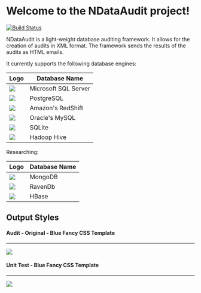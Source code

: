 # Welcome to the NDataAudit project!

[![Build Status](https://travis-ci.org/hectorsosajr/NDataAudit.svg?branch=master)](https://travis-ci.org/hectorsosajr/NDataAudit.svg?branch=master)

NDataAudit is a light-weight database auditing framework. It allows for the creation of audits in XML format. The framework sends the results of the audits as HTML emails.

It currently supports the following database engines:

|Logo|Database Name
|---|---
|[![](https://cdn.rawgit.com/hectorsosajr/NDataAudit/72848767/images/32_SQLServer.png)]()|Microsoft SQL Server
|[![](https://cdn.rawgit.com/hectorsosajr/NDataAudit/72848767/images/32_PostGres.png)]()|PostgreSQL
|[![](https://cdn.rawgit.com/hectorsosajr/NDataAudit/72848767/images/32_Redshift.png)]()|Amazon's RedShift
|[![](https://cdn.rawgit.com/hectorsosajr/NDataAudit/72848767/images/32_MySQL.png)]()|Oracle's MySQL
|[![](https://cdn.rawgit.com/hectorsosajr/NDataAudit/72848767/images/32_Sqlite.png)]()|SQLite
|[![](https://cdn.rawgit.com/hectorsosajr/NDataAudit/72848767/images/32_Hive.png)]()|Hadoop Hive

Researching:

|Logo|Database Name
|---|---
|[![](https://cdn.rawgit.com/hectorsosajr/NDataAudit/72848767/images/32_MongoDb.png)]()|MongoDB
|[![](https://cdn.rawgit.com/hectorsosajr/NDataAudit/72848767/images/32_RavenDb.png)]()|RavenDb
|[![](https://cdn.rawgit.com/hectorsosajr/NDataAudit/72848767/images/32_HBase.png)]()|HBase

## Output Styles

#### __Audit - Original - Blue Fancy CSS Template__
----
[![](https://cdn.rawgit.com/hectorsosajr/NDataAudit/cc47424d/images/Audit-BlueFancyTemplate.png)]()

#### __Unit Test - Blue Fancy CSS Template__
----
[![](https://cdn.rawgit.com/hectorsosajr/NDataAudit/cc47424d/images/UnitTest-BlueFancyTemplate.png)]()